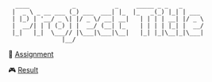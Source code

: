 ```
  ____            _           _     _____ _ _   _      
 |  _ \ _ __ ___ (_) ___  ___| |_  |_   _(_) |_| | ___ 
 | |_) | '__/ _ \| |/ _ \/ __| __|   | | | | __| |/ _ \
 |  __/| | | (_) | |  __/ (__| |_    | | | | |_| |  __/
 |_|   |_|  \___// |\___|\___|\__|   |_| |_|\__|_|\___|
               |__/                                    

```

🎯 [Assignment](https://www.theodinproject.com/lessons/node-path-react-new-memory-card)

🎮 [Result](https://memory-card-react-rho.vercel.app/)
